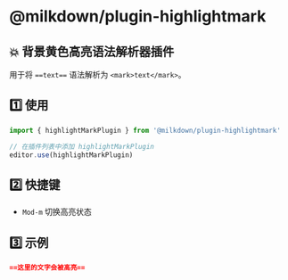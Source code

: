 # @milkdown/plugin-highlightmark

## 💥 背景黄色高亮语法解析器插件

用于将 `==text==` 语法解析为 `<mark>text</mark>`。

## 1️⃣ 使用

```ts
import { highlightMarkPlugin } from '@milkdown/plugin-highlightmark'

// 在插件列表中添加 highlightMarkPlugin
editor.use(highlightMarkPlugin)
```

## 2️⃣ 快捷键

- `Mod-m` 切换高亮状态

## 3️⃣ 示例

```md
==这里的文字会被高亮==
```

